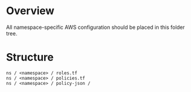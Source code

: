 # Overview

All namespace-specific AWS configuration should be placed in this folder tree.

# Structure

```
ns / <namespace> / roles.tf
ns / <namespace> / policies.tf
ns / <namespace> / policy-json / 
```

